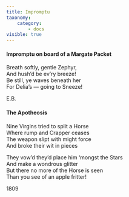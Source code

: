 ```yaml
---
title: Impromptu
taxonomy:
    category:
        - docs
visible: true
---
```


#### Impromptu on board of a Margate Packet

Breath softly, gentle Zephyr,  
And hush’d be ev’ry breeze!  
Be still, ye waves beneath her  
For Delia’s — going to Sneeze!  

E.B.

#### The Apotheosis

Nine Virgins tried to split a Horse  
Where rump and Crapper ceases  
The weapon slipt with might force  
And broke their wit in pieces  

They vow’d they’d place him ‘mongst the Stars  
And make a wondrous glitter  
But there no more of the Horse is seen  
Than you see of an apple fritter!

1809